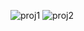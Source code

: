 
![proj1](https://github.com/ishu-knit/climacast/assets/123448281/ee33c62d-c533-4afa-a173-374295057753)
![proj2](https://github.com/ishu-knit/climacast/assets/123448281/704894eb-285b-435b-8634-72b2177f53f2)
